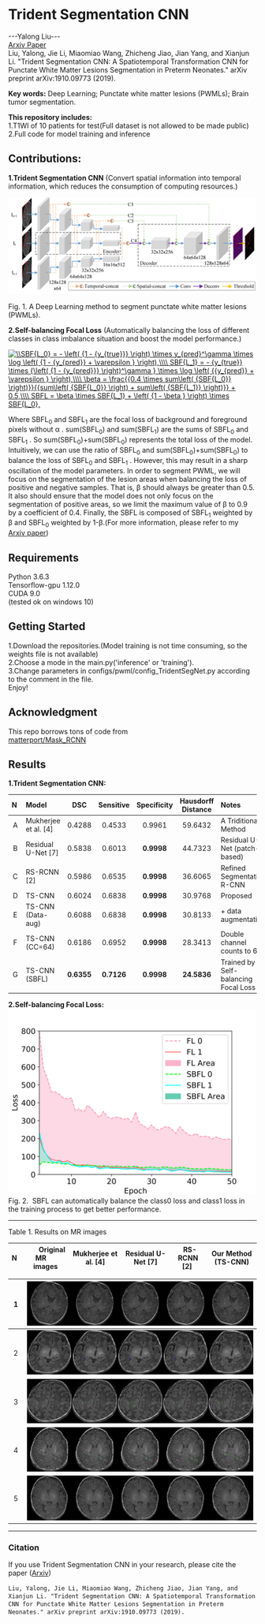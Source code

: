 # Trident Segmentation CNN  
---Yalong Liu---  
[Arxiv Paper](https://arxiv.org/abs/1910.09773)  
Liu, Yalong, Jie Li, Miaomiao Wang, Zhicheng Jiao, Jian Yang, and Xianjun Li. "Trident Segmentation CNN: A Spatiotemporal Transformation CNN for Punctate White Matter Lesions Segmentation in Preterm Neonates." arXiv preprint arXiv:1910.09773 (2019).  

**Key words:** Deep Learning; Punctate white matter lesions (PWMLs); Brain tumor segmentation.  

**This repository includes:**  
1.T1WI of 10 patients for test(Full dataset is not allowed to be made public)  
2.Full code for model training and inference  

## Contributions:  
**1.Trident Segmentation CNN** (Convert spatial information into temporal information, which reduces the consumption of computing resources.)   

![TS-CNN](./imgs/TS-CNN.png)  
  
Fig. 1. A Deep Learning method to segment punctate white matter lesions (PWMLs).  
  
**2.Self-balancing Focal Loss** (Automatically balancing the loss of different classes in class imbalance situation and boost the model performance.)  
  
<a href="https://www.codecogs.com/eqnedit.php?latex=SBF{L_0}&space;=&space;-&space;\left(&space;{1&space;-&space;{y_{true}}}&space;\right)&space;\times&space;y_{pred}^\gamma&space;\times&space;\log&space;\left(&space;{1&space;-&space;{y_{pred}}&space;&plus;&space;\varepsilon&space;}&space;\right),\\\\&space;SBF{L_1}&space;=&space;-&space;{y_{true}}&space;\times&space;{\left(&space;{1&space;-&space;{y_{pred}}}&space;\right)^\gamma&space;}&space;\times&space;\log&space;\left(&space;{{y_{pred}}&space;&plus;&space;\varepsilon&space;}&space;\right),\\\\&space;\beta&space;=&space;\frac{{0.4&space;\times&space;sum\left(&space;{SBF{L_0}}&space;\right)}}{{sum\left(&space;{SBF{L_0}}&space;\right)&space;&plus;&space;sum\left(&space;{SBF{L_1}}&space;\right)}}&space;&plus;&space;0.5,\\\\&space;SBFL&space;=&space;\beta&space;\times&space;SBF{L_1}&space;&plus;&space;\left(&space;{1&space;-&space;\beta&space;}&space;\right)&space;\times&space;SBF{L_0}," target="_blank"><img src="https://latex.codecogs.com/gif.latex?\\SBF{L_0}&space;=&space;-&space;\left(&space;{1&space;-&space;{y_{true}}}&space;\right)&space;\times&space;y_{pred}^\gamma&space;\times&space;\log&space;\left(&space;{1&space;-&space;{y_{pred}}&space;&plus;&space;\varepsilon&space;}&space;\right),\\\\&space;SBF{L_1}&space;=&space;-&space;{y_{true}}&space;\times&space;{\left(&space;{1&space;-&space;{y_{pred}}}&space;\right)^\gamma&space;}&space;\times&space;\log&space;\left(&space;{{y_{pred}}&space;&plus;&space;\varepsilon&space;}&space;\right),\\\\&space;\beta&space;=&space;\frac{{0.4&space;\times&space;sum\left(&space;{SBF{L_0}}&space;\right)}}{{sum\left(&space;{SBF{L_0}}&space;\right)&space;&plus;&space;sum\left(&space;{SBF{L_1}}&space;\right)}}&space;&plus;&space;0.5,\\\\&space;SBFL&space;=&space;\beta&space;\times&space;SBF{L_1}&space;&plus;&space;\left(&space;{1&space;-&space;\beta&space;}&space;\right)&space;\times&space;SBF{L_0}," title="\\SBF{L_0} = - \left( {1 - {y_{true}}} \right) \times y_{pred}^\gamma \times \log \left( {1 - {y_{pred}} + \varepsilon } \right),\\\\ SBF{L_1} = - {y_{true}} \times {\left( {1 - {y_{pred}}} \right)^\gamma } \times \log \left( {{y_{pred}} + \varepsilon } \right),\\\\ \beta = \frac{{0.4 \times sum\left( {SBF{L_0}} \right)}}{{sum\left( {SBF{L_0}} \right) + sum\left( {SBF{L_1}} \right)}} + 0.5,\\\\ SBFL = \beta \times SBF{L_1} + \left( {1 - \beta } \right) \times SBF{L_0}," /></a>  
  
Where SBFL<sub>0</sub>  and  SBFL<sub>1</sub> are the focal loss of background and foreground pixels without &alpha; . sum(SBFL<sub>0</sub>)  and sum(SBFL<sub>1</sub>)  are the sums of SBFL<sub>0</sub> and SBFL<sub>1</sub> . So sum(SBFL<sub>0</sub>)+sum(SBFL<sub>0</sub>)  represents the total loss of the model. Intuitively, we can use the ratio of SBFL<sub>0</sub>  and sum(SBFL<sub>0</sub>)+sum(SBFL<sub>0</sub>)   to balance the loss of  SBFL<sub>0</sub> and SBFL<sub>1</sub> . However, this may result in a sharp oscillation of the model parameters. In order to segment PWML, we will focus on the segmentation of the lesion areas when balancing the loss of positive and negative samples. That is,  &beta; should always be greater than 0.5. It also should ensure that the model does not only focus on the segmentation of positive areas, so we limit the maximum value of  &beta; to 0.9 by a coefficient of 0.4. Finally, the  SBFL is composed of  SBFL<sub>1</sub> weighted by &beta;  and  SBFL<sub>0</sub> weighted by 1-&beta;.(For more information, please refer to my [Arxiv paper](https://arxiv.org/abs/1910.09773))  

## Requirements
Python 3.6.3  
Tensorflow-gpu 1.12.0  
CUDA 9.0  
(tested ok on windows 10)
## Getting Started
1.Download the repositories.(Model training is not time consuming, so the weights file is not available)  
2.Choose a mode in the main.py('inference' or 'training').  
3.Change parameters in configs/pwml/config_TridentSegNet.py according to the comment  in the file.  
Enjoy!

## Acknowledgment
This repo borrows tons of code from  
[matterport/Mask_RCNN](https://github.com/matterport/Mask_RCNN)  
## Results
**1.Trident Segmentation CNN:**

N&nbsp;|Model|DSC|Sensitive|Specificity|Hausdorff<br> Distance|Notes
:-:|:-|:-:|:-:|:-:|:-:|:-
A|Mukherjee et al. [4]|0.4288|0.4533|0.9961|59.6432|A Triditional Method
B|Residual U-Net [7]|0.5838|0.6013|**0.9998**|44.7323| Residual U-Net (patch-based)
C|RS-RCNN [2]|0.5986|0.6535|**0.9998**|36.6065|Refined Segmentation R-CNN
D|TS-CNN|0.6024|0.6838|**0.9998**|30.9768|Proposed
E|TS-CNN (Data-aug)|0.6088|0.6838|**0.9998**|30.8133|+ data augmentation
F|TS-CNN (CC=64)|0.6186|0.6952|**0.9998**|28.3413|Double channel counts to 64
G|TS-CNN (SBFL)|**0.6355**|**0.7126**|**0.9998**|**24.5836**|Trained by Self-balancing Focal Loss

**2.Self-balancing Focal Loss:**  
![compare_loss](./imgs/compare_loss_font14_2.svg)  
Fig. 2. &nbsp;SBFL can automatically balance the class0 loss and class1 loss in the training process to get better performance.  

---  
Table 1. Results on MR images

N&nbsp;|&nbsp; &nbsp; &nbsp; &nbsp;Original MR&nbsp;&nbsp;&nbsp; &nbsp; <br>images|Mukherjee et al. [4]|Residual U-Net [7]|&nbsp;  RS-RCNN [2]&nbsp; |Our Method  (TS-CNN)
:-|:-:|:-:|:-:|:-:|:-:|  

&nbsp;1&nbsp;|![1](./imgs/69_61.png)
:-|:-:|
&nbsp;2&nbsp;|![2](./imgs/75_60.png)  
&nbsp;3&nbsp;|![3](./imgs/75_88.png)  
&nbsp;4&nbsp;|![4](./imgs/107_68.png)
&nbsp;5&nbsp;|![5](./imgs/109_54.png)

-----
### Citation

If you use Trident Segmentation CNN in your research, please cite the paper ([Arxiv](https://arxiv.org/abs/1910.09773))

```
Liu, Yalong, Jie Li, Miaomiao Wang, Zhicheng Jiao, Jian Yang, and Xianjun Li. "Trident Segmentation CNN: A Spatiotemporal Transformation CNN for Punctate White Matter Lesions Segmentation in Preterm Neonates." arXiv preprint arXiv:1910.09773 (2019).
```











